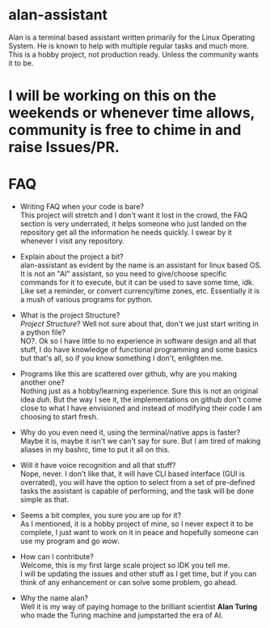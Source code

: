 # alan-assistant
Alan is a terminal based assistant written primarily for the Linux Operating System. He is known to help with multiple regular tasks and much more. This is a hobby project, not production ready. Unless the community wants it to be.

# I will be working on this on the weekends or whenever time allows, community is free to chime in and raise Issues/PR.

# FAQ

- Writing FAQ when your code is bare?<br>
This project will stretch and I don't want it lost in the crowd, the FAQ section is very underrated, it helps someone who just landed on the repository get all the information he needs quickly. I swear by it whenever I visit any repository.

- Explain about the project a bit?<br>
alan-assistant as evident by the name is an assistant for linux based OS. It is not an "AI" assistant, so you need to give/choose specific commands for it to execute, but it can be used to save some time, idk. Like set a reminder, or convert currency/time zones, etc. Essentially it is a mush of various programs for python.

- What is the project Structure?<br>
_Project Structure_? Well not sure about that, don't we just start writing in a python file? <br>NO?. Ok so I have little to no experience in software design and all that stuff, I do have knowledge of functional programming and some basics but that's all, so if you know something I don't, enlighten me.

- Programs like this are scattered over github, why are you making another one?<br>
Nothing just as a hobby/learning experience. Sure this is not an original idea _duh_. But the way I see it, the implementations on github don't come close to what I have envisioned and instead of modifying their code I am choosing to start fresh.

- Why do you even need it, using the terminal/native apps is faster?<br>
Maybe it is, maybe it isn't we can't say for sure. But I am tired of making aliases in my bashrc, time to put it all on this.

- Will it have voice recognition and all that stuff?<br>
Nope, never. I don't like that, it will have CLI based interface (GUI is overrated), you will have the option to select from a set of pre-defined tasks the assistant is capable of performing, and the task will be done simple as that.

- Seems a bit complex, you sure you are up for it?<br>
As I mentioned, it is a hobby project of mine, so I never expect it to be complete, I just want to work on it in peace and hopefully someone can use my program and go _wow_.

- How can I contribute?<br>
Welcome, this is my first large scale project so IDK you tell me.<br> I will be updating the issues and other stuff as I get time, but if you can think of any enhancement or can solve some problem, go ahead.

- Why the name alan?<br>
Well it is my way of paying homage to the brilliant scientist __Alan Turing__ who made the Turing machine and jumpstarted the era of AI.

